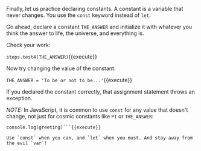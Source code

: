 Finally, let us practice declaring constants. A constant is a variable that never changes. You use the `const` keyword instead of `let`.

Go ahead, declare a constant `THE_ANSWER` and initialize it with whatever you think the answer to life, the universe, and everything is.

Check your work:

`steps.test4(THE_ANSWER)`{{execute}}

Now try changing the value of the constant:

```THE_ANSWER = 'To be or not to be...'```{{execute}}

If you declared the constant correctly, that assignment statement throws an exception. 

*NOTE:* In JavaScript, it is common to use `const` for any value that doesn't change, not just for cosmic constants like `PI` or `THE_ANSWER`:

```const greeting = 'Hello, World!'
console.log(greeting)```{{execute}}

Use `const` when you can, and `let` when you must. And stay away from the evil `var`!

